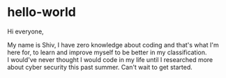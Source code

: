 # hello-world

Hi everyone, 

My name is Shiv, I have zero knowledge about coding and that's what I'm here for, to learn and improve myself to be better in my classification.  
I would've never thought I would code in my life until I researched more about cyber security this past summer. Can't wait to get started.
